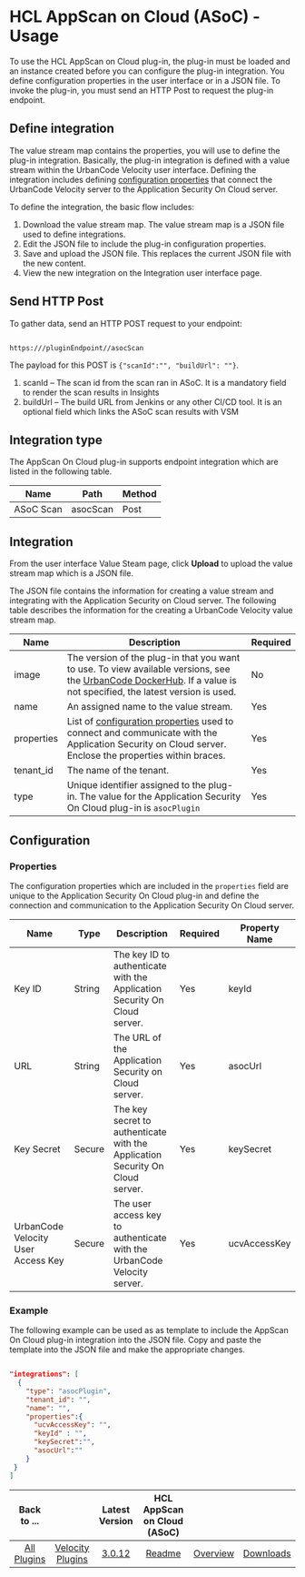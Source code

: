 
# HCL AppScan on Cloud (ASoC) - Usage

To use the HCL AppScan on Cloud plug-in, the plug-in must be loaded and an instance created before you can configure the plug-in integration. You define configuration properties in the user interface or in a JSON file. To invoke the plug-in, you must send an HTTP Post to request the plug-in endpoint.

## Define integration

The value stream map contains the properties, you will use to define the plug-in integration. Basically, the plug-in integration is defined with a value stream within the UrbanCode Velocity user interface. Defining the integration includes defining [configuration properties](#integration) that connect the UrbanCode Velocity server to the Application Security On Cloud server.

To define the integration, the basic flow includes:

1. Download the value stream map. The value stream map is a JSON file used to define integrations.
2. Edit the JSON file to include the plug-in configuration properties.
3. Save and upload the JSON file. This replaces the current JSON file with the new content.
4. View the new integration on the Integration user interface page.

## Send HTTP Post

To gather data, send an HTTP POST request to your endpoint:

```url

https:///pluginEndpoint//asocScan

```

The payload for this POST is `{"scanId":"", "buildUrl": ""}`.

1. scanId – The scan id from the scan ran in ASoC. It is a mandatory field to render the scan results in Insights
2. buildUrl – The build URL from Jenkins or any other CI/CD tool. It is an optional field which links the ASoC scan results with VSM

## Integration type

The AppScan On Cloud plug-in supports endpoint integration which are listed in the following table.

| Name | Path | Method |
| --- | --- | --- |
| ASoC Scan | asocScan | Post |

## Integration

From the user interface Value Steam page, click **Upload** to upload the value stream map which is a JSON file.

The JSON file contains the information for creating a value stream and integrating with the Application Security on Cloud server. The following table describes the information for the creating a UrbanCode Velocity value stream map.

| Name | Description | Required |
| --- | --- | --- |
| image | The version of the plug-in that you want to use. To view available versions, see the [UrbanCode DockerHub](<https://hub.docker.com/r/urbancode/ucv-ext-asoc/tags>). If a value is not specified, the latest version is used. | No |
| name | An assigned name to the value stream. | Yes |
| properties | List of [configuration properties](#properties) used to connect and communicate with the Application Security on Cloud server. Enclose the properties within braces. | Yes |
| tenant\_id | The name of the tenant. | Yes |
| type | Unique identifier assigned to the plug-in. The value for the Application Security On Cloud plug-in is `asocPlugin` | Yes |

## Configuration

### Properties

The configuration properties which are included in the `properties` field are unique to the Application Security On Cloud plug-in and define the connection and communication to the Application Security On Cloud server.

| Name | Type | Description | Required | Property Name |
| --- | --- | --- | --- | --- |
| Key ID | String | The key ID to authenticate with the Application Security On Cloud server. | Yes | keyId |
| URL | String | The URL of the Application Security on Cloud server. | Yes | asocUrl |
| Key Secret | Secure | The key secret to authenticate with the Application Security On Cloud server. | Yes | keySecret |
| UrbanCode Velocity User Access Key | Secure | The user access key to authenticate with the UrbanCode Velocity server. | Yes | ucvAccessKey |

### Example

The following example can be used as as template to include the AppScan On Cloud plug-in integration into the JSON file. Copy and paste the template into the JSON file and make the appropriate changes.

```json

"integrations": [
  {
    "type": "asocPlugin",
    "tenant_id": "",
    "name": "",
    "properties":{
      "ucvAccessKey": "",
      "keyId" : "",
      "keySecret":"",
      "asocUrl":""
    }
 }
]
```

|Back to ...||Latest Version|HCL AppScan on Cloud (ASoC) |||
| :---: | :---: | :---: | :---: | :---: | :---: |
|[All Plugins](../../index.md)|[Velocity Plugins](../README.md)|[3.0.12](https://github.com/UrbanCode/IBM-UCV-PLUGINS/raw/main/files/ucv-ext-asoc/ucv-ext-asoc:3.0.12.tar.7z.001)|[Readme](README.md)|[Overview](overview.md)|[Downloads](downloads.md)|

